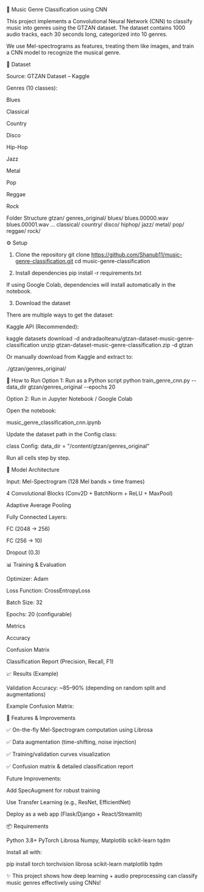 🎵 Music Genre Classification using CNN

This project implements a Convolutional Neural Network (CNN) to classify music into genres using the GTZAN dataset. The dataset contains 1000 audio tracks, each 30 seconds long, categorized into 10 genres.

We use Mel-spectrograms as features, treating them like images, and train a CNN model to recognize the musical genre.

📂 Dataset

Source: GTZAN Dataset – Kaggle

Genres (10 classes):

Blues

Classical

Country

Disco

Hip-Hop

Jazz

Metal

Pop

Reggae

Rock

Folder Structure
gtzan/
  genres_original/
    blues/
      blues.00000.wav
      blues.00001.wav
      ...
    classical/
    country/
    disco/
    hiphop/
    jazz/
    metal/
    pop/
    reggae/
    rock/

⚙️ Setup
1. Clone the repository
git clone https://github.com/Shanub11/music-genre-classification.git
cd music-genre-classification

2. Install dependencies
pip install -r requirements.txt


If using Google Colab, dependencies will install automatically in the notebook.

3. Download the dataset

There are multiple ways to get the dataset:

Kaggle API (Recommended):

kaggle datasets download -d andradaolteanu/gtzan-dataset-music-genre-classification
unzip gtzan-dataset-music-genre-classification.zip -d gtzan


Or manually download from Kaggle and extract to:

./gtzan/genres_original/

🚀 How to Run
Option 1: Run as a Python script
python train_genre_cnn.py --data_dir gtzan/genres_original --epochs 20

Option 2: Run in Jupyter Notebook / Google Colab

Open the notebook:

music_genre_classification_cnn.ipynb


Update the dataset path in the Config class:

class Config:
    data_dir = "/content/gtzan/genres_original"


Run all cells step by step.

🧠 Model Architecture

Input: Mel-Spectrogram (128 Mel bands × time frames)

4 Convolutional Blocks (Conv2D + BatchNorm + ReLU + MaxPool)

Adaptive Average Pooling

Fully Connected Layers:

FC (2048 → 256)

FC (256 → 10)

Dropout (0.3)

📊 Training & Evaluation

Optimizer: Adam

Loss Function: CrossEntropyLoss

Batch Size: 32

Epochs: 20 (configurable)

Metrics

Accuracy

Confusion Matrix

Classification Report (Precision, Recall, F1)

📈 Results (Example)

Validation Accuracy: ~85–90% (depending on random split and augmentations)

Example Confusion Matrix:

📌 Features & Improvements

✅ On-the-fly Mel-Spectrogram computation using Librosa

✅ Data augmentation (time-shifting, noise injection)

✅ Training/validation curves visualization

✅ Confusion matrix & detailed classification report

Future Improvements:

Add SpecAugment for robust training

Use Transfer Learning (e.g., ResNet, EfficientNet)

Deploy as a web app (Flask/Django + React/Streamlit)

📦 Requirements

Python 3.8+
PyTorch
Librosa
Numpy, Matplotlib
scikit-learn
tqdm

Install all with:

pip install torch torchvision librosa scikit-learn matplotlib tqdm



✨ This project shows how deep learning + audio preprocessing can classify music genres effectively using CNNs!
